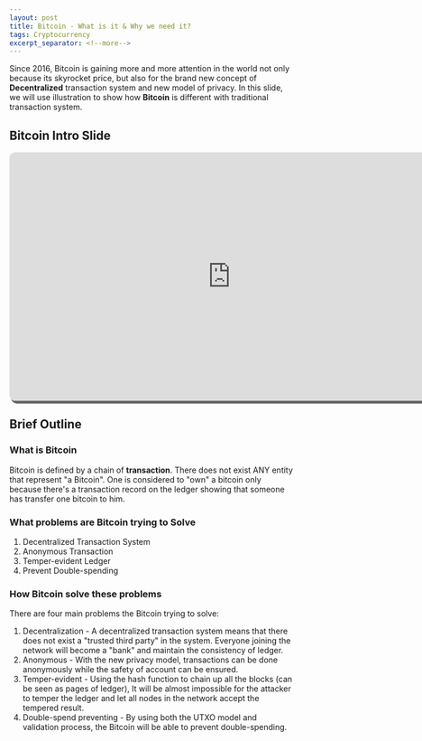 ```yaml
---
layout: post
title: Bitcoin - What is it & Why we need it?
tags: Cryptocurrency
excerpt_separator: <!--more-->
---
```

Since 2016, Bitcoin is gaining more and more attention in the world not only because its skyrocket price, but also for the brand new concept of **Decentralized** transaction system and new model of privacy. In this slide, we will use illustration to show how **Bitcoin** is different with traditional transaction system.
<!--more-->
<style>
    iframe{
        border-radius: 10px;
        box-shadow: 3px 5px #666666;
    }
</style>

## Bitcoin Intro Slide

<iframe src="https://onedrive.live.com/embed?cid=AACD96FD289D9DD0&resid=AACD96FD289D9DD0%2176270&authkey=AFhfXIApLRNkDqA&em=2" width="784" height="440" frameborder="0" scrolling="no"></iframe>

## Brief Outline

### What is Bitcoin

Bitcoin is defined by a chain of **transaction**. There does not exist ANY entity that represent "a Bitcoin". One is considered to "own" a bitcoin only because there's a transaction record on the ledger showing that someone has transfer one bitcoin to him.

### What problems are Bitcoin trying to Solve

1. Decentralized Transaction System
2. Anonymous Transaction
3. Temper-evident Ledger
4. Prevent Double-spending

### How Bitcoin solve these problems

There are four main problems the Bitcoin trying to solve:

1. Decentralization - A decentralized transaction system means that there does not exist a "trusted third party" in the system. Everyone joining the network will become a "bank" and maintain the consistency of ledger.
2. Anonymous - With the new privacy model, transactions can be done anonymously while the safety of account can be ensured.
3. Temper-evident - Using the hash function to chain up all the blocks (can be seen as pages of ledger), It will be almost impossible for the attacker to temper the ledger and let all nodes in the network accept the tempered result.
4. Double-spend preventing - By using both the UTXO model and validation process, the Bitcoin will be able to prevent double-spending.